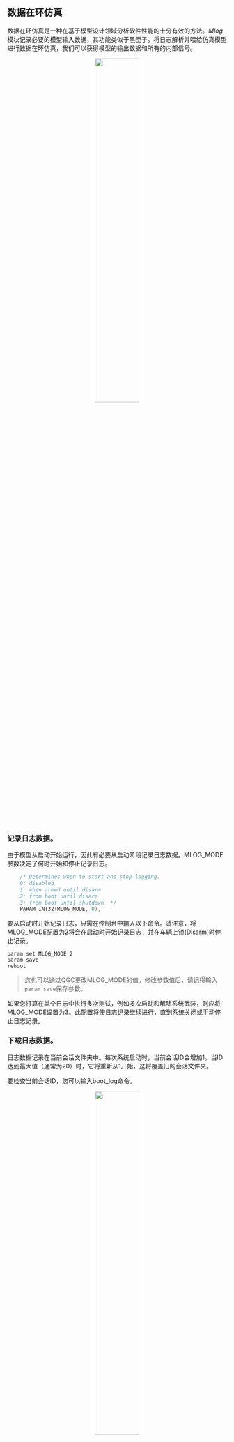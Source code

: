 
## 数据在环仿真

数据在环仿真是一种在基于模型设计领域分析软件性能的十分有效的方法。*Mlog* 模块记录必要的模型输入数据，其功能类似于黑匣子。将日志解析并喂给仿真模型进行数据在环仿真，我们可以获得模型的输出数据和所有的内部信号。

<p align="center">
 <img src="figures/openloop_diagram.png" width="45%">
</p>


### 记录日志数据。

由于模型从启动开始运行，因此有必要从启动阶段记录日志数据。MLOG_MODE参数决定了何时开始和停止记录日志。

```c
    /* Determines when to start and stop logging.
	0: disabled
	1: when armed until disarm
	2: from boot until disarm
	3: from boot until shutdown  */
    PARAM_INT32(MLOG_MODE, 0),
```

要从启动时开始记录日志，只需在控制台中输入以下命令。请注意，将MLOG_MODE配置为2将会在启动时开始记录日志，并在车辆上锁(Disarm)时停止记录。

```shell
param set MLOG_MODE 2
param save
reboot
```

> 您也可以通过QGC更改MLOG_MODE的值。修改参数值后，请记得输入`param save`保存参数。

如果您打算在单个日志中执行多次测试，例如多次启动和解除系统武装，则应将MLOG_MODE设置为3。此配置将使日志记录继续进行，直到系统关闭或手动停止日志记录。

### 下载日志数据。

日志数据记录在当前会话文件夹中。每次系统启动时，当前会话ID会增加1。当ID达到最大值（通常为20）时，它将重新从1开始，这将覆盖旧的会话文件夹。

要检查当前会话ID，您可以输入boot_log命令。

<p align="center">
	<img src="./figures/session_id.png" width="45%">
</p>

然后，您可以通过QGC的Component->Onboard Files（仅限QGC 3.5.6）或使用SD卡读取器下载日志。

<p align="center">
	<img src="./figures/download_log.png" width="45%">
</p>

### 解析日志数据。

FMT-Model提供了一个Matlab [脚本](https://github.com/Firmament-Autopilot/FMT-Model/blob/master/utils/log_parser/parse_mlog.m)用于解析日志数据。在Matlab中运行该脚本并选择日志文件，脚本将解析日志数据并生成*.mat*文件。

<p align="center">
	<img src="./figures/parsed_log.png" width="45%">
</p>

### 加载日志数据
将所有*.mat*文件拖放到Matlab中。然后运行`load_parameter.m`和`mission_data_preprocess.m`来预处理日志数据。

### 运行数据仿真
现在您可以运行数据仿真。请确保您已通过双击`FMT_Model.prj`初始化了FMT-Model。

打开数据在环仿真模型`simulation/DataSIM.slx`，然后点击**运行**按钮开始仿真。

<p align="center">
	<img src="./figures/data_sim.png" width="75%">
</p>

### 数据检查

当仿真完成后，您可以点击*CompareModelOut*按钮，绘制仿真模型输出数据（红色）与真实数据（蓝色）的对比图。

<p align="center">
	<img src="./figures/compare_model_out.png" width="40%">
</p>

通常情况下，仿真数据应该与实际数据相同。如果不一致，可能存在以下原因：

- 日志数据未从启动时记录。要解决这个问题，您可以将MLOG_MODE设置为2或3，在系统上电时自动开始记录日志。
- 仿真模型与在飞行控制器中运行的模型不同。要解决这个问题，您可以重新构建模型并生成代码。
- 日志中可能存在数据丢失。当日志停止时，您可以检查丢失值是否为0。

<p align="center">
	<img src="./figures/log_lost.png" width="40%">
</p>

### 检查更多数据

您可以使用数据仿真来检索模型的所有数据。您可以选择要检查的数据信号，为其命名并启用数据记录（信号标志将显示）。

<p align="center">
	<img src="./figures/enable_data_log.png" width="50%">
</p>

然后再次运行仿真，您可以使用Simulation Data Inspector（SDI）来可视化数据。

<p align="center">
	<img src="./figures/sdi_signal.png" width="40%">
</p>
